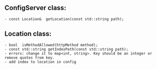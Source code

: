 ## ConfigServer class:
	- const Location&  getLocation(const std::string path);

## Location class:
	- bool  isMethodAllowed(httpMethod method);
	- const std::string	getIndexPath(const std::string path);
	- errors: change it to map<int, string>. Key should be an integer or remove quotes from key.
	- add index to location in config
